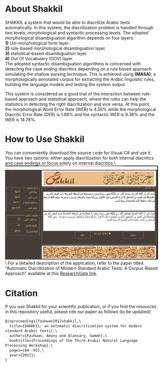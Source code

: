# **About Shakkil**

SHAKKIL a system that would be able to diacritize Arabic texts automatically. In this system, the diacritization problem is handled through two levels; morphological and syntactic processing levels. The adopted morphological disambiguation algorithm depends on four layers:\
**1)** Uni-morphological form layer.\
**2)** rule-based morphological disambiguation layer.\
**3)** statistical-based disambiguation layer.\
**4)** Out Of Vocabulary (OOV) layer.\
The adopted syntactic disambiguation algorithms is concerned with detecting the case ending diacritics depending on a rule based approach simulating the shallow parsing technique. This is achieved using **(MASA)**; a morphologically annotated corpus for extracting the Arabic linguistic rules, building the language models and testing the system output. 

This system is considered as a good trial of the interaction between rule-based approach and statistical approach, where the rules can help the statistics in detecting the right diacritization and vice versa. At this point, the morphological Word Error Rate (WER) is 4.56% while the morphological Diacritic Error Rate (DER) is 1.88% and the syntactic WER is 9.36% and the WER is 14.78%.

# **How to Use Shakkil**
You can conveniently download the source code for Visual C# and use it. You have two options: either apply diacritization for both internal diacritics and case endings or focus solely on internal diacritics.\\
![Shakkil Interface](https://github.com/a-fashwan/Arabic_Automatic_Diacritization/blob/master/Shakkil.jpg)\\
For a detailed description of the application, refer to the paper titled "Automatic Diacritization of Modern Standard Arabic Texts: A Corpus-Based Approach" available at this [ResearchGate link](https://www.researchgate.net/publication/344209062_Automatic_Diacritization_of_Modern_Standard_Arabic_texts_a_corpus_based_approach?channel=doi&linkId=5f5bc51fa6fdcc11640a8260&showFulltext=true).

# **Citation**

If you use Shakkil for your scientific publication, or if you find the resources in this repository useful, please cite our paper as follows (to be updated):
```
@inproceedings{fashwan2017shakkil,\
  title={SHAKKIL: an automatic diacritization system for modern standard Arabic texts},\
  author={Fashwan, Amany and Alansary, Sameh},\
  booktitle={Proceedings of the Third Arabic Natural Language Processing Workshop},\
  pages={84--93},\
  year={2017}\
}
```
